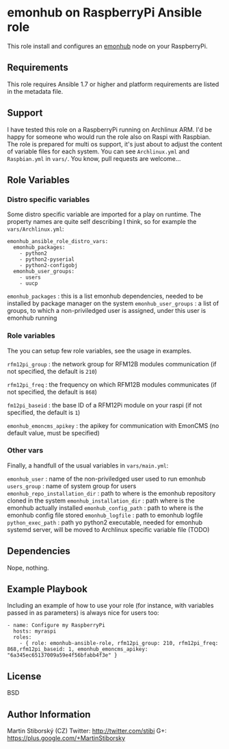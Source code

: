 # emonhub on RaspberryPi Ansible role

This role install and configures an [emonhub](https://github.com/emonhub/emonhub) node on your RaspberryPi.

## Requirements

This role requires Ansible 1.7 or higher and platform requirements are listed in the metadata file.

## Support

I have tested this role on a RaspberryPi running on Archlinux ARM.
I'd be happy for someone who would run the role also on Raspi with Raspbian. The role is prepared for multi os support, it's just about to adjust the content of variable files for each system. You can see `Archlinux.yml` and `Raspbian.yml` in `vars/`.
You know, pull requests are welcome…

## Role Variables

### Distro specific variables 

Some distro specific variable are imported for a play on runtime.
The property names are quite self describing I think, so for example the `vars/Archlinux.yml`:

```
emonhub_ansible_role_distro_vars:
  emonhub_packages:
    - python2
    - python2-pyserial
    - python2-configobj
  emonhub_user_groups:
    - users
    - uucp
```

`emonhub_packages` : this is a list emonhub dependencies, needed to be installed by package manager on the system
`emonhub_user_groups` : a list of groups, to which a non-priviledged user is assigned, under this user is emonhub running

### Role variables

The you can setup few role variables, see the usage in examples.

`rfm12pi_group` : the network group for RFM12B modules communication 
(if not specified, the default is `210`) 

`rfm12pi_freq` : the frequency on which RFM12B modules communicates 
(if not specified, the default is `868`) 

`fm12pi_baseid` : the base ID of a RFM12Pi module on your raspi
(if not specified, the default is `1`) 

`emonhub_emoncms_apikey` : the apikey for communication with EmonCMS
(no default value, must be specified)

### Other vars

Finally, a handfull of the usual variables in `vars/main.yml`:

`emonhub_user` : name of the non-priviledged user used to run emonhub
`users_group` : name of system group for users
`emonhub_repo_installation_dir` : path to where is the emonhub repository cloned in the system
`emonhub_installation_dir` : path where is the emonhub actually installed
`emonhub_config_path` : path to where is the emonhub config file stored
`emonhub_logfile` : path to emonhub logfile
`python_exec_path` : path yo python2 executable, needed for emonhub systemd server, will be moved to Archlinux specific variable file (TODO)

Dependencies
------------

Nope, nothing.

Example Playbook
----------------

Including an example of how to use your role (for instance, with variables passed in as parameters) is always nice for users too:

```
- name: Configure my RaspberryPi
  hosts: myraspi
  roles:
    - { role: emonhub-ansible-role, rfm12pi_group: 210, rfm12pi_freq: 868,rfm12pi_baseid: 1, emonhub_emoncms_apikey: "6a345ec65137009a59e4f56bfabb4f3e" }
```

License
-------

BSD

Author Information
------------------

Martin Stiborský (CZ)
Twitter: http://twitter.com/stibi
G+: https://plus.google.com/+MartinStiborsky 
